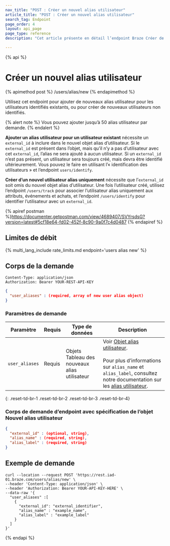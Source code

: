 ```yaml
---
nav_title: "POST : Créer un nouvel alias utilisateur"
article_title: "POST : Créer un nouvel alias utilisateur"
search_tag: Endpoint
page_order: 4
layout: api_page
page_type: reference
description: "Cet article présente en détail l’endpoint Braze Créer de nouveaux alias utilisateur."

---
```

{% api %}
# Créer un nouvel alias utilisateur
{% apimethod post %}
/users/alias/new
{% endapimethod %}

Utilisez cet endpoint pour ajouter de nouveaux alias utilisateur pour les utilisateurs identifiés existants, ou pour créer de nouveaux utilisateurs non identifiés.

{% alert note %}
Vous pouvez ajouter jusqu’à 50 alias utilisateur par demande.
{% endalert %}

**Ajouter un alias utilisateur pour un utilisateur existant** nécessite un `external_id` à inclure dans le nouvel objet alias d’utilisateur. Si le `external_id` est présent dans l’objet, mais qu’il n’y a pas d’utilisateur avec cet `external_id`, l’alias ne sera ajouté à aucun utilisateur. Si un `external_id` n’est pas présent, un utilisateur sera toujours créé, mais devra être identifié ultérieurement. Vous pouvez le faire en utilisant l’« identification des utilisateurs » et l’endpoint `users/identify`.

**Créer d’un nouvel utilisateur alias uniquement** nécessite que l’`external_id` soit omis du nouvel objet alias d’utilisateur. Une fois l’utilisateur créé, utilisez l’endpoint `/users/track` pour associer l’utilisateur alias uniquement aux attributs, événements et achats, et l’endpoint `/users/identify` pour identifier l’utilisateur avec un `external_id`.

{% apiref postman %}https://documenter.getpostman.com/view/4689407/SVYrsdsG?version=latest#5cf18e64-fd02-452f-8c90-9a0f7c4d0487 {% endapiref %}

## Limites de débit

{% multi_lang_include rate_limits.md endpoint='users alias new' %}

## Corps de la demande

```
Content-Type: application/json
Authorization: Bearer YOUR-REST-API-KEY
```

```json
{
  "user_aliases" : (required, array of new user alias object)
}
```

### Paramètres de demande

| Paramètre | Requis | Type de données | Description |
| --------- | ---------| --------- | ----------- |
| `user_aliases` | Requis | Objets Tableau des nouveaux alias utilisateur | Voir [Objet alias utilisateur]({{site.baseurl}}/api/objects_filters/user_alias_object/).<br><br> Pour plus d’informations sur `alias_name` et `alias_label`, consultez notre documentation sur les [alias utilisateur]({{site.baseurl}}/user_guide/data_and_analytics/user_data_collection/user_profile_lifecycle/#user-aliases).|
{: .reset-td-br-1 .reset-td-br-2 .reset-td-br-3  .reset-td-br-4}

### Corps de demande d’endpoint avec spécification de l’objet Nouvel alias utilisateur

```json
{
  "external_id" : (optional, string),
  "alias_name" : (required, string),
  "alias_label" : (required, string)
}
```

## Exemple de demande
```
curl --location --request POST 'https://rest.iad-01.braze.com/users/alias/new' \
--header 'Content-Type: application/json' \
--header 'Authorization: Bearer YOUR-API-KEY-HERE' \
--data-raw '{
  "user_aliases" :[
    {
      "external_id": "external_identifier",
      "alias_name" : "example_name",
      "alias_label" : "example_label"
    }
  ]
}'
```

{% endapi %}

